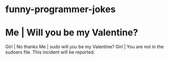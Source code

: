 # funny-programmer-jokes


# Me | Will you be my Valentine?
Girl | No thanks
Me | sudo will you be my Valentine?
Girl | You are not in the sudoers file. This incident will be reported.

